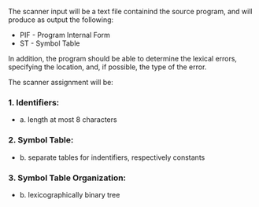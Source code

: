 The scanner input will be a text file containind the source program, and will produce as output the following:
- PIF - Program Internal Form
- ST - Symbol Table

In addition, the program should be able to determine the lexical errors, specifying
the location, and, if possible, the type of the error.

The scanner assignment will be:
### 1. Identifiers:
* a. length at most 8 characters
### 2. Symbol Table:
* b. separate tables for indentifiers, respectively constants
### 3. Symbol Table Organization:
* b. lexicographically binary tree
